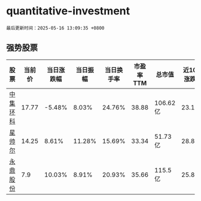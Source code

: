 # quantitative-investment

`最后更新时间：2025-05-16 13:09:35 +0800`

## 强势股票

|股票|当前价|当日涨跌幅|当日振幅|当日换手率|市盈率TTM|总市值|近10日涨跌幅|
|----|----|----|----|----|----|----|----|
|[中集环科](https://xueqiu.com/S/SZ301559)|17.77|-5.48%|8.03%|24.76%|38.88|106.62亿|23.15%|
|[星帅尔](https://xueqiu.com/S/SZ002860)|14.25|8.61%|11.28%|15.69%|33.34|51.73亿|28.84%|
|[永鼎股份](https://xueqiu.com/S/SH600105)|7.9|10.03%|8.91%|20.93%|35.66|115.5亿|25.8%|

